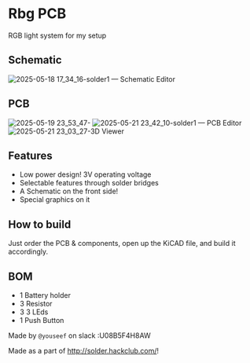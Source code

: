 # Rbg PCB

RGB light system for my setup  

## Schematic
![2025-05-18 17_34_16-solder1 — Schematic Editor](https://github.com/user-attachments/assets/6a519f30-9868-4bb8-8a97-9348094ee0cb)

## PCB
![2025-05-19 23_53_47-](https://github.com/user-attachments/assets/974d9b30-dad2-4e54-820e-5c883ac5cd27)
![2025-05-21 23_42_10-solder1 — PCB Editor](https://github.com/user-attachments/assets/2505064d-b212-46b5-a4ac-709aa265ff56)
![2025-05-21 23_03_27-3D Viewer](https://github.com/user-attachments/assets/44c53927-e826-4239-b539-68bb332c3834)


## Features
- Low power design! 3V operating voltage
- Selectable features through solder bridges
- A Schematic on the front side!
- Special graphics on it

## How to build
Just order the PCB & components, open up the KiCAD file, and build it accordingly.

## BOM
- 1 	Battery holder
- 3 	 Resistor
- 3 	3 LEds
- 1 	Push Button

Made by `@youseef` on slack :U08B5F4H8AW

Made as a part of http://solder.hackclub.com/!

